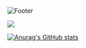 ![Footer](https://capsule-render.vercel.app/api?type=waving&color=auto&height=200&section=footer)

<img src="http://mazandi.herokuapp.com/api?handle=nvme&theme=dark"/> 

[![Anurag's GitHub stats](https://github-readme-stats.vercel.app/api?username=n0Moment)](https://github.com/n0Moment/github-readme-stats)

